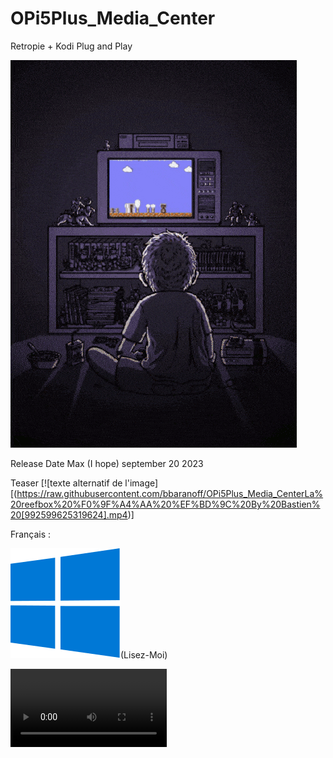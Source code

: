 # OPi5Plus_Media_Center
Retropie + Kodi Plug and Play

![my.gif](https://raw.githubusercontent.com/bbaranoff/OPi5Plus_Media_Center/9d4d738f78aede6ac61803ce8ef1adb72d5d4bd9/my.gif)

Release Date Max (I hope) september 20 2023

Teaser
 [![texte alternatif de l'image][(https://raw.githubusercontent.com/bbaranoff/OPi5Plus_Media_CenterLa%20reefbox%20%F0%9F%A4%AA%20%EF%BD%9C%20By%20Bastien%20[992599625319624].mp4)]

 
Français :

![Windows.svg](https://raw.githubusercontent.com/bbaranoff/OPi5Plus_Media_Center/main/Windows.svg)(Lisez-Moi)



<video controls width="250">
  <source src="https://github.com/bbaranoff/bbaranoff.github.io/raw/main/video.webm" type="video/webm" />
  Download the
  <a href="https://github.com/bbaranoff/bbaranoff.github.io/raw/main/video.webm">WEBM</a>
  video.
</video>
